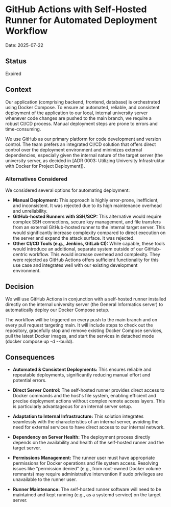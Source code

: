 # GitHub Actions with Self-Hosted Runner for Automated Deployment Workflow

Date: 2025-07-22

## Status

Expired

## Context

Our application (comprising backend, frontend, database) is orchestrated using Docker Compose. To ensure an automated, reliable, and consistent deployment of the application to our local, internal university server whenever code changes are pushed to the main branch, we require a robust CI/CD process. Manual deployment steps are prone to errors and time-consuming.

We use GitHub as our primary platform for code development and version control. The team prefers an integrated CI/CD solution that offers direct control over the deployment environment and minimizes external dependencies, especially given the internal nature of the target server (the university server, as decided in [ADR 0003: Utilizing University Infrastruktur with Docker for Project Deployment]).

### Alternatives Considered
We considered several options for automating deployment:

* **Manual Deployment:** This approach is highly error-prone, inefficient, and inconsistent. It was rejected due to its high maintenance overhead and unreliability.
* **GitHub-hosted Runners with SSH/SCP:** This alternative would require complex SSH connections, secure key management, and file transfers from an external GitHub-hosted runner to the internal target server. This would significantly increase complexity compared to direct execution on the server and expand the attack surface. It was rejected.
* **Other CI/CD Tools (e.g., Jenkins, GitLab CI):** While capable, these tools would introduce an additional, separate system outside of our GitHub-centric workflow. This would increase overhead and complexity. They were rejected as GitHub Actions offers sufficient functionality for this use case and integrates well with our existing development environment.

## Decision

We will use GitHub Actions in conjunction with a self-hosted runner installed directly on the internal university server (the General Informatics server) to automatically deploy our Docker Compose setup.

The workflow will be triggered on every push to the main branch and on every pull request targeting main. It will include steps to check out the repository, gracefully stop and remove existing Docker Compose services, pull the latest Docker images, and start the services in detached mode (docker compose up -d --build).

## Consequences

* **Automated & Consistent Deployments:** This ensures reliable and repeatable deployments, significantly reducing manual effort and potential errors.

* **Direct Server Control:** The self-hosted runner provides direct access to Docker commands and the host's file system, enabling efficient and precise deployment actions without complex remote access layers. This is particularly advantageous for an internal server setup.

* **Adaptation to Internal Infrastructure:** This solution integrates seamlessly with the characteristics of an internal server, avoiding the need for external services to have direct access to our internal network.

* **Dependency on Server Health:** The deployment process directly depends on the availability and health of the self-hosted runner and the target server.

* **Permissions Management:** The runner user must have appropriate permissions for Docker operations and file system access. Resolving issues like "permission denied" (e.g., from root-owned Docker volume remnants) may require administrative intervention if sudo privileges are unavailable to the runner user.

* **Runner Maintenance:** The self-hosted runner software will need to be maintained and kept running (e.g., as a systemd service) on the target server.